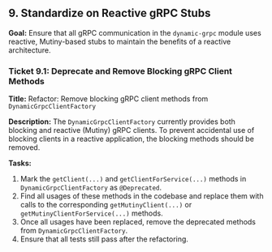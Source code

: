 ## 9. Standardize on Reactive gRPC Stubs

**Goal:** Ensure that all gRPC communication in the `dynamic-grpc` module uses reactive, Mutiny-based stubs to maintain the benefits of a reactive architecture.

### Ticket 9.1: Deprecate and Remove Blocking gRPC Client Methods

**Title:** Refactor: Remove blocking gRPC client methods from `DynamicGrpcClientFactory`

**Description:**
The `DynamicGrpcClientFactory` currently provides both blocking and reactive (Mutiny) gRPC clients. To prevent accidental use of blocking clients in a reactive application, the blocking methods should be removed.

**Tasks:**
1.  Mark the `getClient(...)` and `getClientForService(...)` methods in `DynamicGrpcClientFactory` as `@Deprecated`.
2.  Find all usages of these methods in the codebase and replace them with calls to the corresponding `getMutinyClient(...)` or `getMutinyClientForService(...)` methods.
3.  Once all usages have been replaced, remove the deprecated methods from `DynamicGrpcClientFactory`.
4.  Ensure that all tests still pass after the refactoring.

